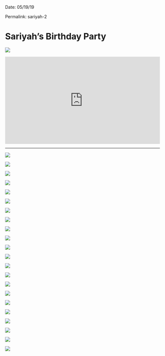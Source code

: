 Date: 05/19/19

Permalink: sariyah-2

# Sariyah’s Birthday Party

![](https://i.imgur.com/hfACNWH.jpg)

<div style="width:100%;height:0px;position:relative;padding-bottom:56.250%;"><iframe src="https://streamable.com/s/p16rt/ergfyi" frameborder="0" width="100%" height="100%" allowfullscreen style="width:100%;height:100%;position:absolute;left:0px;top:0px;overflow:hidden;"></iframe></div>

---- 

![](https://i.imgur.com/yAnCnpZ.jpg)

![](https://i.imgur.com/WtxWl0b.jpg)

![](https://i.imgur.com/9UV8CfL.jpg)

![](https://i.imgur.com/RQomwVW.jpg)

![](https://i.imgur.com/gWhASBP.jpg)

![](https://i.imgur.com/UuBi3uj.jpg)

![](https://i.imgur.com/Brix0cW.jpg)

![](https://i.imgur.com/SWER2dc.jpg)

![](https://i.imgur.com/122vW6N.jpg)

![](https://i.imgur.com/M9M58eP.jpg)

![](https://i.imgur.com/3MwRnHZ.jpg)

![](https://i.imgur.com/IWzU1Tf.jpg)

![](https://i.imgur.com/CG9khcG.jpg)

![](https://i.imgur.com/1Ew9eKk.jpg)

![](https://i.imgur.com/sRl3b6k.jpg)

![](https://i.imgur.com/644bDsT.jpg)

![](https://i.imgur.com/QVeZdgp.jpg)

![](https://i.imgur.com/tXwTlPD.jpg)

![](https://i.imgur.com/umNzE8k.jpg)

![](https://i.imgur.com/TvtjPKG.jpg)

![](https://i.imgur.com/gW2AJ7X.jpg)

![](https://i.imgur.com/kWqbYao.jpg)
